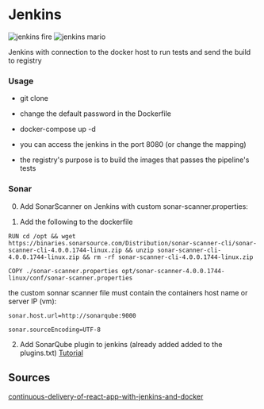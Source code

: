 # Jenkins

![jenkins fire](https://jenkins.io/images/logos/fire/256.png)
![jenkins mario](https://jenkins.io/images/logos/plumber/256.png)

Jenkins with connection to the docker host to run tests and send the build to registry

### Usage

- git clone

- change the default password in the Dockerfile

- docker-compose up -d

- you can access the jenkins in the port 8080 (or change the mapping)

- the registry's purpose is to build the images that passes the pipeline's tests

### Sonar

0. Add SonarScanner on Jenkins with custom sonar-scanner.properties:

1. Add the following to the dockerfile

~~~~
RUN cd /opt && wget https://binaries.sonarsource.com/Distribution/sonar-scanner-cli/sonar-scanner-cli-4.0.0.1744-linux.zip && unzip sonar-scanner-cli-4.0.0.1744-linux.zip && rm -rf sonar-scanner-cli-4.0.0.1744-linux.zip

COPY ./sonar-scanner.properties opt/sonar-scanner-4.0.0.1744-linux/conf/sonar-scanner.properties
~~~~~

the custom sonnar scanner file must contain the containers host name or server IP (vm):

~~~~
sonar.host.url=http://sonarqube:9000

sonar.sourceEncoding=UTF-8
~~~~

2. Add SonarQube plugin to jenkins (already added added to the plugins.txt) [Tutorial](https://www.youtube.com/watch?v=k-3krTRuAFA)


## Sources

[continuous-delivery-of-react-app-with-jenkins-and-docker](https://medium.com/hackernoon/continuous-delivery-of-react-app-with-jenkins-and-docker-8a1ae1511b86)
